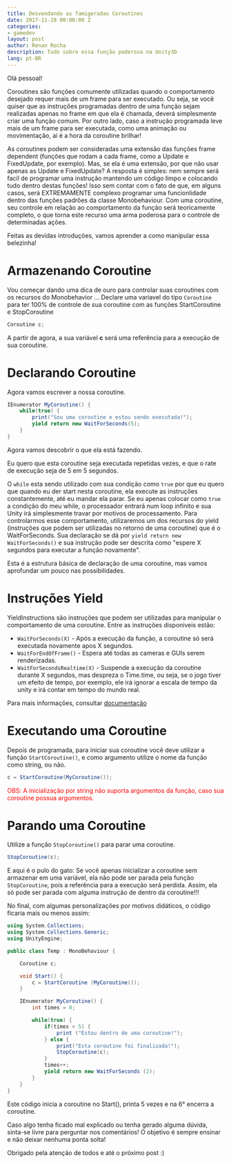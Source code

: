 ```yaml
---
title: Desvendando as famigeradas Coroutines
date: 2017-11-28 00:00:00 Z
categories:
- gamedev
layout: post
author: Renan Rocha
description: Tudo sobre essa função poderosa na Unity3D
lang: pt-BR
---
```


Olá pessoal!

Coroutines são funções comumente utilizadas quando o comportamento desejado requer mais de um frame para ser executado. Ou seja, se você quiser que as instruções programadas dentro de uma função sejam realizadas apenas no frame em que ela é chamada, deverá  simplesmente criar uma função comum. Por outro lado, caso a instrução programada leve mais de um frame para ser executada, como uma animação ou movimentação, ai é a hora da coroutine brilhar!

As coroutines podem ser consideradas uma extensão das funções frame dependent (funções que rodam a cada frame, como a Update e FixedUpdate, por exemplo). Mas, se ela é uma extensão, por que não usar apenas as Update e FixedUpdate? A resposta é simples: nem sempre será facil de programar uma instrução mantendo um código limpo e colocando tudo dentro destas funções! Isso sem contar com o fato de que, em alguns casos, será EXTREMAMENTE complexo programar uma funcionlidade dentro das funções padrões da classe Monobehaviour. Com uma coroutine, seu controle em relação ao comportamento da função será teoricamente completo, o que torna este recurso uma arma poderosa para o controle de determinadas ações.

Feitas as devidas introduções, vamos aprender a como manipular essa belezinha!

# Armazenando Coroutine

Vou começar dando uma dica de ouro para controlar suas coroutines com os recursos do Monobehavior ...
Declare uma variavel do tipo ```Coroutine``` para ter 100% de controle de sua coroutine com as funções StartCoroutine e StopCoroutine

```C#
Coroutine c;
```

A partir de agora, a sua variável **c** será uma referência para a execução de sua coroutine.

# Declarando Coroutine

Agora vamos escrever a nossa coroutine.

```C#
IEnumerator MyCoroutine() {
	while(true) {
		print("Sou uma coroutine e estou sendo executada!");
		yield return new WaitForSeconds(5);
	}
}
```

Agora vamos descobrir o que ela está fazendo.

Eu quero que esta coroutine seja executada repetidas vezes, e que o rate de execução seja de 5 em 5 segundos.

O ```while``` esta sendo utilizado com sua condição como ```true``` por que eu quero que quando eu der start nesta coroutine, ela execute as instruções constantemente, até eu mandar ela parar. Se eu apenas colocar como ```true``` a condição do meu while, o processador entrará num loop infinito e sua Unity irá simplesmente travar por motivos de processamento. Para controlarmos esse comportamento, utilizaremos um dos recursos do yield (instruções que podem ser utilizadas no retorno de uma coroutine) que é o WaitForSeconds. Sua declaração se dá por ```yield return new WaitForSeconds()``` e sua instrução pode ser descrita como "espere X segundos para executar a função novamente".

Esta é a estrutura básica de declaração de uma coroutine, mas vamos aprofundar um pouco nas possibilidades.

# Instruções Yield

YieldInstructions são instruções que podem ser utilizadas para manipular o comportamento de uma coroutine. Entre as instruções disponiveis estão:

* ```WaitForSeconds(X)``` - Após a execução da função, a coroutine só será executada novamente apos X segundos.
* ```WaitForEndOfFrame()``` - Espera até todas as cameras e GUIs serem renderizadas.
* ```WaitForSecondsRealtime(X)``` - Suspende a execução da coroutine durante X segundos, mas despreza o Time.time, ou seja, se o jogo tiver um efeito de tempo, por exemplo, ele irá ignorar a escala de tempo da unity e irá contar em tempo do mundo real.

Para mais informações, consultar [documentação](https://docs.unity3d.com/Manual/index.html)

# Executando uma Coroutine

Depois de programada, para iniciar sua coroutine você deve utilizar a função ```StartCoroutine()```, e como argumento utilize o nome da função como string, ou não.

```C#
c = StartCoroutine(MyCoroutine());
```

<p style="color: red;">OBS: A inicialização por string não suporta argumentos da função, caso sua coroutine possua argumentos.</p>

# Parando uma Coroutine

Utilize a função ```StopCoroutine()``` para parar uma coroutine.

```C#
StopCoroutine(c);
``` 

E aqui é o pulo do gato: Se você apenas inicializar a coroutine sem armazenar em uma variável, ela não pode ser parada pela função ```StopCoroutine```, pois a referência para a execução será perdida. Assim, ela só pode ser parada com alguma instrução de dentro da coroutine!!!

No final, com algumas personalizações por motivos didáticos, o código ficaria mais ou menos assim:

```C#
using System.Collections;
using System.Collections.Generic;
using UnityEngine;

public class Temp : MonoBehaviour {

	Coroutine c;

	void Start() {
		c = StartCoroutine (MyCoroutine());
	}

	IEnumerator MyCoroutine() {
		int times = 0;

		while(true) {
			if(times < 5) {
				print ("Estou dentro de uma coroutine!");
			} else {
				print("Esta coroutine foi finalizada!");
				StopCoroutine(c);
			}
			times++;
			yield return new WaitForSeconds (2);
		}
	}
}

```

Este código inicia a coroutine no Start(), printa 5 vezes e na 6° encerra a coroutine.

Caso algo tenha ficado mal explicado ou tenha gerado alguma dúvida, sinta-se livre para perguntar nos comentários! O objetivo é sempre ensinar e não deixar nenhuma ponta solta!

Obrigado pela atenção de todos e até o próximo post :)